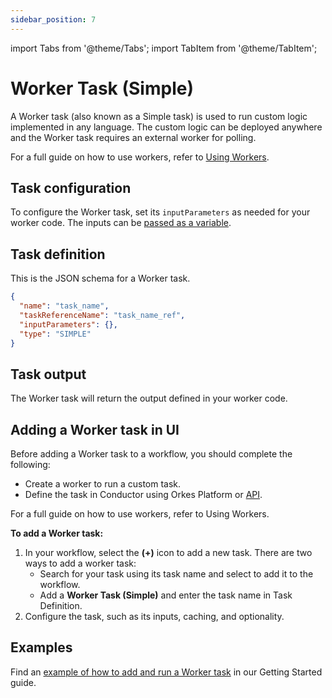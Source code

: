 ```yaml
---
sidebar_position: 7
---
```



import Tabs from '@theme/Tabs';
import TabItem from '@theme/TabItem';

# Worker Task (Simple)

A Worker task (also known as a Simple task) is used to run custom logic implemented in any language. The custom logic can be deployed anywhere and the Worker task requires an external worker for polling.

For a full guide on how to use workers, refer to [Using Workers](developer-guides/using-workers.md).

## Task configuration

To configure the Worker task, set its `inputParameters` as needed for your worker code. The inputs can be [passed as a variable](https://orkes.io/content/developer-guides/passing-inputs-to-task-in-conductor).


## Task definition

This is the JSON schema for a Worker task.

``` json
{
  "name": "task_name",
  "taskReferenceName": "task_name_ref",
  "inputParameters": {},
  "type": "SIMPLE"
}
```


## Task output

The Worker task will return the output defined in your worker code.


## Adding a Worker task in UI

Before adding a Worker task to a workflow, you should complete the following:
* Create a worker to run a custom task.
* Define the task in Conductor using Orkes Platform or [API](https://orkes.io/content/reference-docs/api/metadata/creating-task-definitions).

For a full guide on how to use workers, refer to Using Workers.

**To add a Worker task:**
1. In your workflow, select the **(+)** icon to add a new task. There are two ways to add a worker task:
    * Search for your task using its task name and select to add it to the workflow.
    * Add a **Worker Task (Simple)** and enter the task name in Task Definition.
2. Configure the task, such as its inputs, caching, and optionality.


## Examples

Find an [example of how to add and run a Worker task](https://orkes.io/content/getting-started/adding-custom-code-worker) in our Getting Started guide.